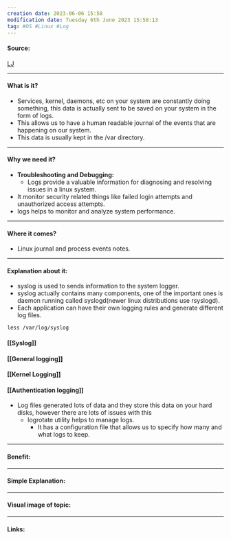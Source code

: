```yaml
---
creation date: 2023-06-06 15:58
modification date: Tuesday 6th June 2023 15:58:13
tag: #OS #Linux #Log
---
```


#### Source:
[LJ](https://linuxjourney.com/lesson/system-logging)

-----------------------------------------------------
#### What is it?

* Services, kernel, daemons, etc on your system are constantly doing something, this data is actually sent to be saved on your system in the form of logs.
* This allows us to have a human readable journal of the events that are happening on our system.
* This data is usually kept in the /var directory.

-----------------------------------------------------
#### Why we need it?

* **Troubleshooting and Debugging:** 
	* Logs provide a valuable information for diagnosing and resolving issues in a linux system.
* It monitor security related things like failed login attempts and unauthorized access attempts.
* logs helps to monitor and analyze system performance.

-----------------------------------------------------
#### Where it comes?

* Linux journal and process events notes.
-----------------------------------------------------
#### Explanation about it:

* syslog is used to sends information to the system logger.
* syslog actually contains many components, one of the important ones is daemon running called syslogd(newer linux distributions use rsyslogd).
* Each application can have their own logging rules and generate different log files.

```
less /var/log/syslog
```

#### [[Syslog]]

#### [[General logging]]

#### [[Kernel Logging]]

#### [[Authentication logging]]

*  Log files generated lots of data and they store this data on your hard disks, however there are lots of issues with this
	* logrotate utility helps to manage logs.
		* It has a configuration file that allows us to specify how many and what logs to keep.
-----------------------------------------------------
#### Benefit:


-----------------------------------------------------
#### Simple Explanation:


-----------------------------------------------------
#### Visual image of topic:


-----------------------------------------------------

#### Links: